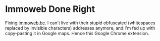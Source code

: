 # Immoweb Done Right

Fixing [immoweb.be](http://www.immoweb.be/).  I can't live with their stupid obfuscated (whitespaces replaced by invisible characters) addresses anymore, and I'm fed up with copy-pasting it in Google maps.  Hence this Google Chrome extension.
